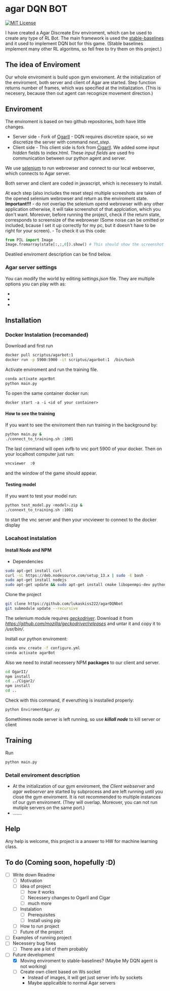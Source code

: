 # agar DQN BOT

[![MIT License](https://img.shields.io/badge/license-MIT-blue.svg)](LICENSE)

I have created a Agar Discreate Env enviroment, which can be used to create any type of RL Bot. The main framework is used the  [stable-baselines](https://github.com/hill-a/stable-baselines) and it used to implement DQN bot for this game. (Stable baselines implement many other RL algoritms, so fell free to try them on this project.)

## The idea of Enviroment
Our whole enviroment is build upon gym enviroment. At the initialization of the enviroment, both server and client of Agar are started. Step function returns number of frames, which was specified at the initialization. (This is necesery, because then out agent can recognize movement direction.) 


## Enviroment
The enviroment is based on two github repositories, both have little changes. 
- Server side - Fork of [OgarII](https://github.com/Luka967/OgarII) - DQN requires discretize space, so we discretize the server with command *next_step*. 
- Client side - This client side is fork from [CigarII](https://github.com/Cigar2/Cigar2). We added some *input hidden* fields to index.html. These *input fields* are used fro communication between our python agent and server. 


We use [selenium](https://selenium-python.readthedocs.io/) to run webrowser and connect to our local webserver, which connects to Agar server.

Both server and client are coded in javascript, which is necessery to install.

At each step (also includes the reset step) multiple screeshots are taken of the opened selenium webrowser and return as the enviroment state.
**Important!!!** - do not overlap the selenium opend webrowser with any other application otherwise, it will take screenshot of that applciation, which you don't want. Moreover, before running the project, check if the return state, corresponds to screensize of the webrowser (Some noise can be omitted or included, bcause I set it up correctly for my pc, but it doesn't have to be right for your screen). - To check it us this code:
```python
from PIL import Image
Image.fromarray(state[:,:,0]).show() # This should show the screenshot
```

Deatiled enviroment description can be find below.

### Agar server settings
You can modify the world by editing _settings.json_ file. 
They are multiple options you can play with as:

-
-
-



## Installation

### Docker Instalation (recomanded)
Download and first run
```bash
docker pull scriptus/agarbot:1
docker run -p 5900:5900 -it scriptus/agarbot:1  /bin/bash
```
Activate enviroment and run the training file.
```bash
conda activate agarBot
python main.py
```
To open the same container docker run:
```
docker start -a -i <id of your container>
```

#### How to see the training 
If you want to see the enviroment then run training in the background by:
```bash
python main.py &
./connect_to_training.sh :1001
```
The last command will open xvfb to vnc port 5900 of your docker.
Then on your localhost computer just run:
```bash
vncviewer  :0
```
and the window of the game should appear.
#### Testing model
If you want to test your model run:
```bash
python test_model.py <model>.zip &
./connext_to_training.sh :1001
```
to start the vnc server and then your vncviewer to connext to the docker display
### Locahost instalation
#### Install Node and NPM
- Dependencies 
```bash
sudo apt-get install curl
curl -sL https://deb.nodesource.com/setup_13.x | sudo -E bash -
sudo apt-get install nodejs
sudo apt-get update && sudo apt-get install cmake libopenmpi-dev python3-dev zlib1g-dev
```
Clone the project
```bash
git clone https://github.com/lukaskiss222/agarDQNbot
git submodule update --recursive
```

The selenium module requires [*geckodriver*](https://github.com/mozilla/geckodriver/releases).
Download it from *https://github.com/mozilla/geckodriver/releases* and untar it and copy it to */usr/bin/*.



Install our python enviroment:
```bash
conda env create -f configure.yml
conda activate agarBot
```
Also we need to install necessery NPM **packages** to our client and server.
```bash
cd OgarII/
npm install
cd ../Cigar2/
npm install
cd ..
```
Check with this command, if everuthing is insstalled properly:
```bash
python EnviromentAgar.py
```


Somethimes node server is left running, so use ***killall node*** to kill server or client

## Training
Run 
```bash
python main.py
```

### Detail enviroment description
- At the initialization of our gym enviroment, the *Client webserver* and *agar webserver* are started by subprocess and are left running until you close the gym enviroment. It is not recommended to multiple instances of our gym enviroment. (They will overlap. Moreover, you can not run mutiple servers on the same port.)
- .......


## Help
Any help is welcome, this project is a answer to HW for machine learning class. 


## To do (Coming soon, hopefully :D)

- [ ] Write down Readme
  - [ ] Motivation
  - [ ] Idea of project
    - [ ] how it works
    - [ ] Necessery changes to OgarII and Cigar
    - [ ] much more
  - [ ] Instalation
    - [ ] Prerequisites
    - [ ] Install using pip
  - [ ] How to run project
  - [ ] Future of the project
- [ ] Examples of running project 
- [ ] Necessery bug fixes
  - [ ] There are a lot of them probably

- [ ] Future development
  - [x] Moving enviroment to stable-baselines? (Maybe My DQN agent is not working) 
  - [ ] Create own client based on Ws socket
    * Instead of images, it will get just server info by sockets
    * Maybe applicatble to normal Agar servers
